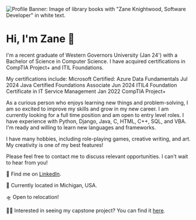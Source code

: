 ![Profile Banner: Image of library books with "Zane Knightwood, Software Developer" in white text.](https://github.com/zaneknightwood/zaneknightwood/assets/152318409/0e03be6f-8667-4cf9-b7e7-aed8ae550ad7)

# Hi, I'm Zane :wave:

I'm a recent graduate of Western Governors University (Jan 24') with a Bachelor of Science in Computer Science. I have acquired certifications in CompTIA Project+ and ITIL Foundations.

My certifications include:
Microsoft Certified: Azure Data Fundamentals	Jul 2024
Java Certified Foundations Associate	Jun 2024
ITIL4 Foundation Certificate in IT Service Management	Jan 2022
CompTIA Project+

As a curious person who enjoys learning new things and problem-solving, I am so excited to improve my skills and grow in my new career. I am currently looking for a full time position and am open to entry level roles. I have experience with Python, Django, Java, C, HTML, C++, SQL, and VBA. I'm ready and willing to learn new languages and frameworks.

I have many hobbies, including role-playing games, creative writing, and art. My creativity is one of my best features!

Please feel free to contact me to discuss relevant opportunities. I can't wait to hear from you!

:email: Find me on [LinkedIn](https://www.linkedin.com/in/zane-knightwood).

:house_with_garden: Currently located in Michigan, USA.

:flying_saucer: Open to relocation!

:man_student: Interested in seeing my capstone project? You can find it [here](https://zaneknightwood.pythonanywhere.com/).


